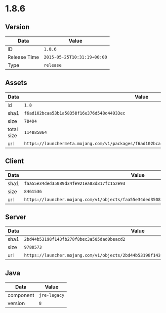 # 1.8.6

## Version

|**Data**        | **Value**                 |
|----------------|-------------------------|
| ID   | ```1.8.6```   |
| Release Time   | ```2015-05-25T10:31:19+00:00```   |
| Type   | ```release```   |

## Assets

|**Data**        | **Value**                 |
|----------------|-------------------------|
| id   | ```1.8```   |
| sha1   | ```f6ad102bcaa53b1a58358f16e376d548d44933ec```   |
| size   | ```78494```   |
| total size  | ```114885064```  |
| url       | ```https://launchermeta.mojang.com/v1/packages/f6ad102bcaa53b1a58358f16e376d548d44933ec/1.8.json``` |

## Client

|**Data**        | **Value**                 |
|----------------|-------------------------|
| sha1   | ```faa55e34ded35089d34fe921ea83d317fc152e93```   |
| size   | ```8461536```   |
| url       | ```https://launcher.mojang.com/v1/objects/faa55e34ded35089d34fe921ea83d317fc152e93/client.jar``` |

## Server

|**Data**        | **Value**                 |
|----------------|-------------------------|
| sha1   | ```2bd44b53198f143fb278f8bec3a505dad0beacd2```   |
| size   | ```9780573```   |
| url       | ```https://launcher.mojang.com/v1/objects/2bd44b53198f143fb278f8bec3a505dad0beacd2/server.jar``` |

## Java

|**Data**        | **Value**                 |
|----------------|-------------------------|
| component   | ```jre-legacy```   |
| version   | ```8```   |